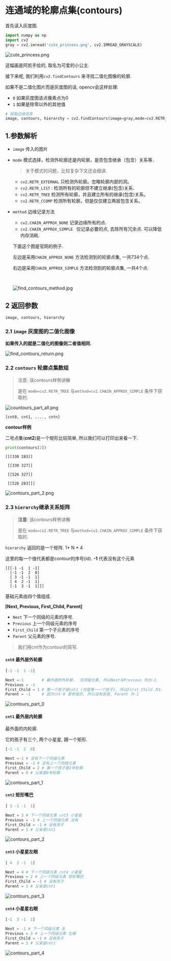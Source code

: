 # 连通域的轮廓点集(contours)

首先读入灰度图.

```python
import numpy as np
import cv2
gray = cv2.imread('cute_princess.png', cv2.IMREAD_GRAYSCALE)
```

![cute_princess.png](./image/cute_princess.png)



这幅画是阿凯手绘的, 取名为可爱的小公主.

接下来呢, 我们利用`cv2.findContours` 来寻找二值化图像的轮廓.

如果不是二值化图片而是灰度图的话, opencv会这样处理:

* `0` 如果灰度图该点像素点为0
* `1` 如果是除零以外的其他值



```python
# 获取边缘信息
image, contours, hierarchy = cv2.findContours(image=gray,mode=cv2.RETR_TREE, method=cv2.CHAIN_APPROX_SIMPLE)
```



## 1.参数解析

* `image` 传入的图片

* `mode` 模式选择，检测外轮廓还是内轮廓，是否包含继承（包含）关系等．

  > 关于模式的问题，比较复杂下文还会细讲.

  * `cv2.RETR_EXTERNAL` 只检测外轮廓。忽略轮廓内部的洞。
  * `cv2.RETR_LIST` : 检测所有的轮廓但不建立继承(包含)关系．
  * `cv2.RETR_TREE` 检测所有轮廓，并且建立所有的继承(包含)关系。
  * `cv2.RETR_CCOMP` 检测所有轮廓，但是仅仅建立两层包含关系。

* `method`  边缘记录方法

  * `cv2.CHAIN_APPROX_NONE` 记录边缘所有的点.
  * `cv2.CHAIN_APPROX_SIMPLE ` 仅记录必要的点, 去除所有冗余点.  可以降低内存消耗.

  下面这个图是官网的例子.

  左边是采用`CHAIN_APPROX_NONE` 方法检测到的轮廓点集, 一共734个点.

  右边是采用`CHAIN_APPROX_SIMPLE` 方法检测到的轮廓点集, 一共4个点.

  ​

  ![find_contours_method.jpg](./image/find_contours_method.jpg)




## 2 返回参数

```
image, contours, hierarchy 
```

### 2.1 `image` 灰度图的二值化图像

**如果传入的就是二值化的图像则二者值相同.**

![find_contours_return.png](./image/find_contours_return.png)



### 2.2 `contours` 轮廓点集数组

> 注意: 该contours样例讲解
>
> 是在 `mode=cv2.RETR_TREE` 与`method=cv2.CHAIN_APPROX_SIMPLE` 条件下获取的.

  ![countours_part_all.png](./image/countours_part_all.png)

  ```
  [cnt0, cnt1, ...., cntn]
  ```

**contour样例**

  二号点集(**cnt2**)是一个矩形比较简单, 所以我们可以打印出来看一下.

  ```python
  print(contours[2])
  ```

  ```
  [[[330 283]]

   [[330 327]]

   [[526 327]]

   [[526 283]]]
  ```



![contours_part_2.png](./image/contours_part_2.png)

  

### 2.3 `hierarchy`继承关系矩阵

>**注意**: 该contours样例讲解
>
>是在 `mode=cv2.RETR_TREE` 与`method=cv2.CHAIN_APPROX_SIMPLE` 条件下获取的.



`hierarchy` 返回的是一个矩阵. 1* N * 4 

这里的每一个值代表都是contour的序号(id).  **-1** 代表没有这个元素

```
[[[-1 -1  1 -1]
  [-1 -1  2  0]
  [ 3 -1 -1  1]
  [ 4  2 -1  1]
  [-1  3 -1  1]]]  
```

基础元素由四个值组成.

 **[Next, Previous, First_Child, Parent]**

* `Next` 下一个同级的元素的序号.
* `Previous` 上一个同级元素的序号
* `First_Child` 第一个子元素的序号
* `Parent` 父元素的序号.



> 我们用cnt作为contour的简写.



#### `cnt0` 最外层外轮廓

```python
[-1 -1  1 -1]

Next =-1 		# 最外面的外轮廓.  无同级元素, 所以Next与Previous 均为-1.
Previous = -1
First_Child = 1 # 第一个孩子是cnt1 (也是唯一一个孩子), 所以First_Child 为1.
Parent = -1 	# 因为cnt-0 是老祖宗, 所以没有爸爸, Parent 为-1
```

![contours_part_0](./image/contours_part_0.png)



#### `cnt1` 最外层内轮廓

最外面的内轮廓. 

它的孩子有三个, 两个小星星, 跟一个矩形.

```python
[-1 -1  2  0]

Next =-1 # 没有下一个同级元素
Previous = -1 # 没有上一个同级元素
First_Child = 2 # 第一个孩子是2号轮廓
Parent = 0 # 父亲是0号轮廓

```

![contours_part_1](./image/contours_part_1.png)



#### `cnt2` 矩形嘴巴

```python
[ 3 -1 -1  1]

Next = 3 # 下一个同级元素 cnt3 小星星
Previous = -1 # 上一个同级元素 没有
First_Child = -1 # 没有孩子
Parent = 1 # 父亲是cnt1
```

![contours_part_2](./image/contours_part_2.png)



#### `cnt3` 小星星左眼

```python
[ 4  2 -1  1]

Next = 4 # 下一个同级元素 cnt4 小星星
Previous = 2 # 上一个同级元素 矩形嘴巴
First_Child = -1 # 没有孩子
Parent = 1 # 父亲是cnt1
```

![contours_part_3](./image/contours_part_3.png)



#### `cnt4` 小星星右眼

```python
[-1  3 -1  1]

Next = -1 # 下一个同级元素 无
Previous = 3 # 上一个同级元素 左眼
First_Child = -1 # 没有孩子
Parent = 1 # 父亲是cnt1
```

![contours_part_4](./image/contours_part_4.png)


